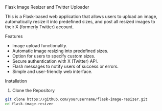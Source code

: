 Flask Image Resizer and Twitter Uploader

This is a Flask-based web application that allows users to upload an image, automatically resize it into predefined sizes, and post all resized images to their X (formerly Twitter) account.

 Features
- Image upload functionality.
- Automatic image resizing into predefined sizes.
- Option for users to specify custom sizes.
- Secure authentication with X (Twitter) API.
- Flash messages to notify users of success or errors.
- Simple and user-friendly web interface.

 Installation

 1. Clone the Repository
```sh
git clone https://github.com/yourusername/flask-image-resizer.git
cd flask-image-resizer

